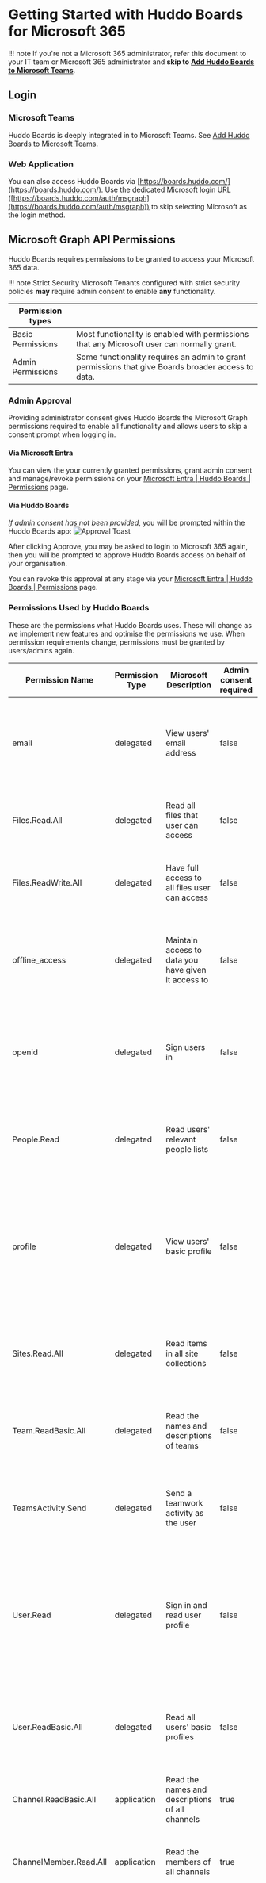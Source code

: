 # Getting Started with Huddo Boards for Microsoft 365

!!! note
    If you're not a Microsoft 365 administrator, refer this document to your IT team or Microsoft 365 administrator and **skip to [Add Huddo Boards to Microsoft Teams](../teams/install/index.md)**.

## Login

### Microsoft Teams
Huddo Boards is deeply integrated in to Microsoft Teams. See [Add Huddo Boards to Microsoft Teams](../teams/install/index.md).

### Web Application
You can also access Huddo Boards via [https://boards.huddo.com/](https://boards.huddo.com/). Use the dedicated Microsoft login URL ([https://boards.huddo.com/auth/msgraph](https://boards.huddo.com/auth/msgraph)) to skip selecting Microsoft as the login method. 

## Microsoft Graph API Permissions
Huddo Boards requires permissions to be granted to access your Microsoft 365 data. 

!!! note Strict Security
    Microsoft Tenants configured with strict security policies **may** require admin consent to enable **any** functionality.

| Permission types  |                                                                                                    |
| ----------------- | -------------------------------------------------------------------------------------------------- |
| Basic Permissions | Most functionality is enabled with permissions that any Microsoft user can normally grant.         |
| Admin Permissions | Some functionality requires an admin to grant permissions that give Boards broader access to data. |



<!-- THIS IS LINKED EXTERNALLY. Changing file name or header will break link -->
### Admin Approval

Providing administrator consent gives Huddo Boards the Microsoft Graph permissions required to enable all functionality and allows users to skip a consent prompt when logging in.

#### Via Microsoft Entra
You can view the your currently granted permissions, grant admin consent and manage/revoke permissions on your [Microsoft Entra | Huddo Boards | Permissions](https://entra.microsoft.com/#view/Microsoft_AAD_IAM/ManagedAppMenuBlade/~/Permissions/objectId/a35c4802-1c55-49a8-87ce-90aa6641484b/appId/5554fe8f-34b6-4694-a09d-6349e6ab6ec9/) page. 

#### Via Huddo Boards
*If admin consent has not been provided*, you will be prompted within the Huddo Boards app:
![Approval Toast](approval.png) 


After clicking Approve, you may be asked to login to Microsoft 365 again, then you will be prompted to approve Huddo Boards access on behalf of your organisation.

You can revoke this approval at any stage via your [Microsoft Entra | Huddo Boards | Permissions](https://entra.microsoft.com/#view/Microsoft_AAD_IAM/ManagedAppMenuBlade/~/Permissions/objectId/a35c4802-1c55-49a8-87ce-90aa6641484b/appId/5554fe8f-34b6-4694-a09d-6349e6ab6ec9/) page. 

### Permissions Used by Huddo Boards

These are the permissions what Huddo Boards uses. These will change as we implement new features and optimise the permissions we use. When permission requirements change, permissions must be granted by users/admins again. 

| Permission Name        | Permission Type | Microsoft Description                               | Admin consent required | Boards Usage                                                                                                                                                                                              |
| ---------------------- | --------------- | --------------------------------------------------- | ---------------------- | --------------------------------------------------------------------------------------------------------------------------------------------------------------------------------------------------------- |
| email                  | delegated       | View users' email address                           | false                  | Basic permission that allows you to log in to Huddo Boards with your Microsoft account                                                                                                                    |
| Files.Read.All         | delegated       | Read all files that user can access                 | false                  | Allows you to browse and share links to your files in Huddo Boards.                                                                                                                                       |
| Files.ReadWrite.All    | delegated       | Have full access to all files user can access       | false                  | Allows you to store new files in OneDrive via the Huddo Boards app.                                                                                                                                       |
| offline_access         | delegated       | Maintain access to data you have given it access to | false                  | Allows us to remember who you are logged in as, so you don't have to login every time you use Huddo Boards                                                                                                |
| openid                 | delegated       | Sign users in                                       | false                  | Basic permission that allows you to log in to Huddo Boards with your Microsoft account                                                                                                                    |
| People.Read            | delegated       | Read users' relevant people lists                   | false                  | Basic permission that allows Huddo Boards to search for people in your tenant on your behalf.                                                                                                             |
| profile                | delegated       | View users' basic profile                           | false                  | Basic permission that allows you to log in to Huddo Boards with your Microsoft account - Allows Huddo Boards to read your profile                                                                         |
| Sites.Read.All         | delegated       | Read items in all site collections                  | false                  | Allows Huddo Boards to read the basic information about Sharepoint Sites you can access.                                                                                                                  |
| Team.ReadBasic.All     | delegated       | Read the names and descriptions of teams            | false                  | Allows Huddo Boards to read the basic information about Teams you can access.                                                                                                                             |
| TeamsActivity.Send     | delegated       | Send a teamwork activity as the user                | false                  | Allows Huddo Boards to send Activity Notifications to other Microsoft users on your behalf.                                                                                                               |
| User.Read              | delegated       | Sign in and read user profile                       | false                  | Basic permission that allows you to log in to Huddo Boards with your Microsoft account - Allows Huddo Boards to read your profile                                                                         |
| User.ReadBasic.All     | delegated       | Read all users' basic profiles                      | false                  | Allows Huddo Boards to read basic profile information of others in your tenant that you can access.                                                                                                       |
| Channel.ReadBasic.All  | application     | Read the names and descriptions of all channels     | true                   | Allows Huddo Boards to read private channel details.                                                                                                                                                      |
| ChannelMember.Read.All | application     | Read the members of all channels                    | true                   | Allows Huddo Boards to read members of and function in private channels.                                                                                                                                  |
| Directory.Read.All     | delegated       | Read directory data                                 | true                   | Allows Huddo Boards to read data in your organisation's directory, such as users, groups and apps. We intend to remove this permission in the future in favour of multiple more fine-grained permissions. |
| Group.Read.All         | delegated       | Read all groups                                     | true                   | Allows Huddo Boards to search the groups you have access to, read group details (image, description, installed apps,  etc)                                                                                |
| Group.ReadWrite.All    | delegated       | Read and write all groups                           | true                   | DEPRECATED: To be removed. Allows Huddo Boards to add  new team channel tabs without interaction with the Teams client.                                                                                   |

---

## Set up Integrations

These guides also require admin access and enable some advanced features of Huddo Boards in your Microsoft 365 environment. These are also in the side menu of this page.


[Office Menu App Tile](../custom-tiles/index.md)</br>
[Teams](../teams/install/index.md)</br>
[Outlook](../outlook/index.md)</br>
[Sharepoint](../sharepoint/index.md)</br>
